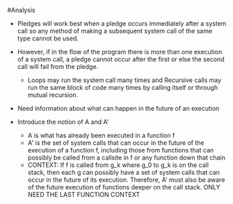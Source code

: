 #Analysis
- Pledges will work best when a pledge occurs immediately after a system call so any method of making a subsequent system call of the same type cannot be used. 
- However, if in the flow of the program there is more than one execution of a system call, a pledge cannot occur after the first or else the second call will fail from the pledge.
    - Loops may run the system call many times and Recursive calls may run the same block of code many times by calling itself or through mutual recursion.
- Need information about what can happen in the future of an execution

- Introduce the notion of A and A'
    - A is what has already been executed in a function f
    - A' is the set of system calls that can occur in the future of the execution of a function f, including those from functions that can possibly be called from a callsite in f or any function down that chain
    - CONTEXT: If f is called from g_k where g_0 to g_k is on the call stack, then each g can possibly have a set of system calls that can occur in the future of its execution. Therefore, A' must also be aware of the future execution of functions deeper on the call stack. ONLY NEED THE LAST FUNCTION CONTEXT


